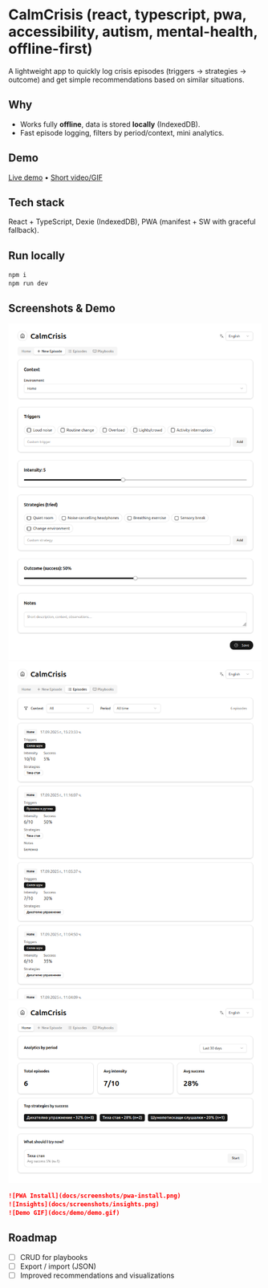 # CalmCrisis (react, typescript, pwa, accessibility, autism, mental-health, offline-first)

A lightweight app to quickly log crisis episodes (triggers → strategies → outcome) and get simple recommendations based on similar situations.

## Why
- Works fully **offline**, data is stored **locally** (IndexedDB).
- Fast episode logging, filters by period/context, mini analytics.

## Demo
[Live demo](https://calm-crisis.vercel.app/) • [Short video/GIF](#)

## Tech stack
React + TypeScript, Dexie (IndexedDB), PWA (manifest + SW with graceful fallback).

## Run locally
```bash
npm i
npm run dev
```

## Screenshots & Demo


![New Episode](docs/screenshots/new-episode.png)
![Episodes List](docs/screenshots/episodes.png)
![Recommendations](docs/screenshots/recommend.png)
```markdown
![PWA Install](docs/screenshots/pwa-install.png)
![Insights](docs/screenshots/insights.png)
![Demo GIF](docs/demo/demo.gif)
```

## Roadmap
- [ ] CRUD for playbooks
- [ ] Export / import (JSON)
- [ ] Improved recommendations and visualizations
